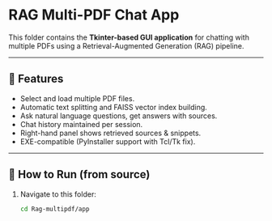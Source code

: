 # RAG Multi-PDF Chat App

This folder contains the **Tkinter-based GUI application** for chatting with multiple PDFs using a Retrieval-Augmented Generation (RAG) pipeline.

---

## 📌 Features
- Select and load multiple PDF files.
- Automatic text splitting and FAISS vector index building.
- Ask natural language questions, get answers with sources.
- Chat history maintained per session.
- Right-hand panel shows retrieved sources & snippets.
- EXE-compatible (PyInstaller support with Tcl/Tk fix).

---

## 🚀 How to Run (from source)
1. Navigate to this folder:
   ```bash
   cd Rag-multipdf/app
